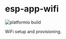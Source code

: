 # esp-app-wifi

![platformio build](https://github.com/mdvorak-iot/esp-app-wifi/workflows/platformio%20build/badge.svg)

WiFi setup and provisioning.
